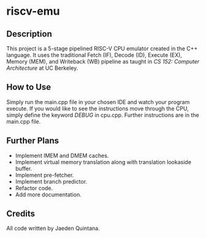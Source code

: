# riscv-emu

## Description
This project is a 5-stage pipelined RISC-V CPU emulator created in the C++ language. It uses the traditional Fetch (IF), Decode (ID), Execute (EX), Memory (MEM), and Writeback (WB) pipeline as taught in *CS 152: Computer Architecture* at UC Berkeley.

## How to Use
Simply run the main.cpp file in your chosen IDE and watch your program execute. If you would like to see the instructions move through the CPU, simply define the keyword *DEBUG* in cpu.cpp. Further instructions are in the main.cpp file.

## Further Plans
* Implement IMEM and DMEM caches.
* Implement virtual memory translation along with translation lookaside buffer.
* Implement pre-fetcher.
* Implement branch predictor.
* Refactor code.
* Add more documentation.
## Credits
All code written by Jaeden Quintana. 
